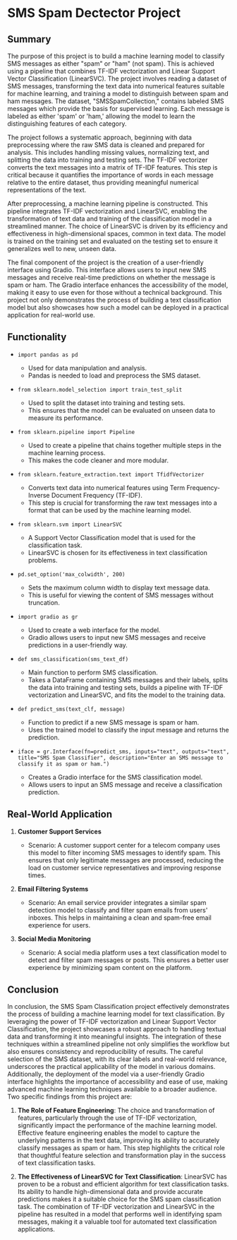 # SMS Spam Dectector Project

## Summary

The purpose of this project is to build a machine learning model to classify SMS messages as either "spam" or "ham" (not spam). This is achieved using a pipeline that combines TF-IDF vectorization and Linear Support Vector Classification (LinearSVC). The project involves reading a dataset of SMS messages, transforming the text data into numerical features suitable for machine learning, and training a model to distinguish between spam and ham messages. The dataset, "SMSSpamCollection," contains labeled SMS messages which provide the basis for supervised learning. Each message is labeled as either 'spam' or 'ham,' allowing the model to learn the distinguishing features of each category.

The project follows a systematic approach, beginning with data preprocessing where the raw SMS data is cleaned and prepared for analysis. This includes handling missing values, normalizing text, and splitting the data into training and testing sets. The TF-IDF vectorizer converts the text messages into a matrix of TF-IDF features. This step is critical because it quantifies the importance of words in each message relative to the entire dataset, thus providing meaningful numerical representations of the text.

After preprocessing, a machine learning pipeline is constructed. This pipeline integrates TF-IDF vectorization and LinearSVC, enabling the transformation of text data and training of the classification model in a streamlined manner. The choice of LinearSVC is driven by its efficiency and effectiveness in high-dimensional spaces, common in text data. The model is trained on the training set and evaluated on the testing set to ensure it generalizes well to new, unseen data.

The final component of the project is the creation of a user-friendly interface using Gradio. This interface allows users to input new SMS messages and receive real-time predictions on whether the message is spam or ham. The Gradio interface enhances the accessibility of the model, making it easy to use even for those without a technical background. This project not only demonstrates the process of building a text classification model but also showcases how such a model can be deployed in a practical application for real-world use.

## Functionality

- `import pandas as pd`
  - Used for data manipulation and analysis.
  - Pandas is needed to load and preprocess the SMS dataset.

- `from sklearn.model_selection import train_test_split`
  - Used to split the dataset into training and testing sets.
  - This ensures that the model can be evaluated on unseen data to measure its performance.

- `from sklearn.pipeline import Pipeline`
  - Used to create a pipeline that chains together multiple steps in the machine learning process.
  - This makes the code cleaner and more modular.

- `from sklearn.feature_extraction.text import TfidfVectorizer`
  - Converts text data into numerical features using Term Frequency-Inverse Document Frequency (TF-IDF).
  - This step is crucial for transforming the raw text messages into a format that can be used by the machine learning model.

- `from sklearn.svm import LinearSVC`
  - A Support Vector Classification model that is used for the classification task.
  - LinearSVC is chosen for its effectiveness in text classification problems.

- `pd.set_option('max_colwidth', 200)`
  - Sets the maximum column width to display text message data.
  - This is useful for viewing the content of SMS messages without truncation.

- `import gradio as gr`
  - Used to create a web interface for the model.
  - Gradio allows users to input new SMS messages and receive predictions in a user-friendly way.

- `def sms_classification(sms_text_df)`
  - Main function to perform SMS classification.
  - Takes a DataFrame containing SMS messages and their labels, splits the data into training and testing sets, builds a pipeline with TF-IDF vectorization and LinearSVC, and fits the model to the training data.

- `def predict_sms(text_clf, message)`
  - Function to predict if a new SMS message is spam or ham.
  - Uses the trained model to classify the input message and returns the prediction.

- `iface = gr.Interface(fn=predict_sms, inputs="text", outputs="text", title="SMS Spam Classifier", description="Enter an SMS message to classify it as spam or ham.")`
  - Creates a Gradio interface for the SMS classification model.
  - Allows users to input an SMS message and receive a classification prediction.

## Real-World Application

1. **Customer Support Services**
   - Scenario: A customer support center for a telecom company uses this model to filter incoming SMS messages to identify spam. This ensures that only legitimate messages are processed, reducing the load on customer service representatives and improving response times.

2. **Email Filtering Systems**
   - Scenario: An email service provider integrates a similar spam detection model to classify and filter spam emails from users' inboxes. This helps in maintaining a clean and spam-free email experience for users.

3. **Social Media Monitoring**
   - Scenario: A social media platform uses a text classification model to detect and filter spam messages or posts. This ensures a better user experience by minimizing spam content on the platform.

## Conclusion

In conclusion, the SMS Spam Classification project effectively demonstrates the process of building a machine learning model for text classification. By leveraging the power of TF-IDF vectorization and Linear Support Vector Classification, the project showcases a robust approach to handling textual data and transforming it into meaningful insights. The integration of these techniques within a streamlined pipeline not only simplifies the workflow but also ensures consistency and reproducibility of results. The careful selection of the SMS dataset, with its clear labels and real-world relevance, underscores the practical applicability of the model in various domains. Additionally, the deployment of the model via a user-friendly Gradio interface highlights the importance of accessibility and ease of use, making advanced machine learning techniques available to a broader audience. Two specific findings from this project are:

1. **The Role of Feature Engineering**: The choice and transformation of features, particularly through the use of TF-IDF vectorization, significantly impact the performance of the machine learning model. Effective feature engineering enables the model to capture the underlying patterns in the text data, improving its ability to accurately classify messages as spam or ham. This step highlights the critical role that thoughtful feature selection and transformation play in the success of text classification tasks.

2. **The Effectiveness of LinearSVC for Text Classification**: LinearSVC has proven to be a robust and efficient algorithm for text classification tasks. Its ability to handle high-dimensional data and provide accurate predictions makes it a suitable choice for the SMS spam classification task. The combination of TF-IDF vectorization and LinearSVC in the pipeline has resulted in a model that performs well in identifying spam messages, making it a valuable tool for automated text classification applications.
